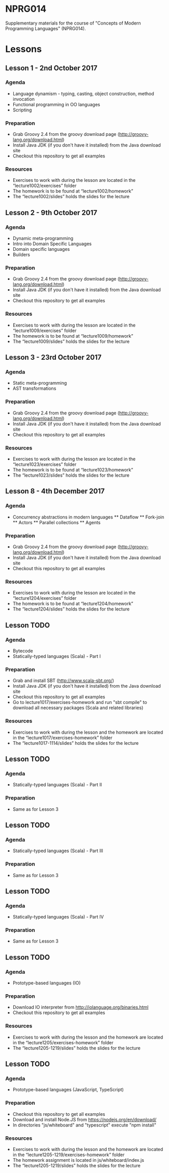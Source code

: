 # NPRG014
Supplementary materials for the course of "Concepts of Modern Programming Languages" (NPRG014).

# Lessons

## Lesson 1 - 2nd October 2017
### Agenda
* Language dynamism - typing, casting, object construction, method invocation
* Functional programming in OO languages
* Scripting

### Preparation
* Grab Groovy 2.4 from the groovy download page (http://groovy-lang.org/download.html)
* Install Java JDK (if you don't have it installed) from the Java download site
* Checkout this repository to get all examples

### Resources
* Exercises to work with during the lesson are located in the “lecture1002/exercises” folder
* The homework is to be found at “lecture1002/homework”
* The “lecture1002/slides” holds the slides for the lecture

## Lesson 2 - 9th October 2017
### Agenda

* Dynamic meta-programming
* Intro into Domain Specific Languages
* Domain specific languages
* Builders

### Preparation
* Grab Groovy 2.4 from the groovy download page (http://groovy-lang.org/download.html)
* Install Java JDK (if you don't have it installed) from the Java download site
* Checkout this repository to get all examples

### Resources
* Exercises to work with during the lesson are located in the “lecture1009/exercises” folder
* The homework is to be found at “lecture1009/homework”
* The “lecture1009/slides” holds the slides for the lecture

## Lesson 3 - 23rd October 2017
### Agenda

* Static meta-programming
* AST transformations

### Preparation
* Grab Groovy 2.4 from the groovy download page (http://groovy-lang.org/download.html)
* Install Java JDK (if you don't have it installed) from the Java download site
* Checkout this repository to get all examples

### Resources
* Exercises to work with during the lesson are located in the “lecture1023/exercises” folder
* The homework is to be found at “lecture1023/homework”
* The “lecture1023/slides” holds the slides for the lecture

## Lesson 8 - 4th December 2017
### Agenda

* Concurrency abstractions in modern languages
** Dataflow
** Fork-join
** Actors
** Parallel collections
** Agents

### Preparation
* Grab Groovy 2.4 from the groovy download page (http://groovy-lang.org/download.html)
* Install Java JDK (if you don't have it installed) from the Java download site
* Checkout this repository to get all examples

### Resources
* Exercises to work with during the lesson are located in the “lecture1204/exercises” folder
* The homework is to be found at “lecture1204/homework”
* The “lecture1204/slides” holds the slides for the lecture


## Lesson TODO
### Agenda
* Bytecode
* Statically-typed languages (Scala) - Part I

### Preparation
* Grab and install SBT (http://www.scala-sbt.org/)
* Install Java JDK (if you don't have it installed) from the Java download site
* Checkout this repository to get all examples
* Go to lecture1017/exercises-homework and run "sbt compile" to download all necessary packages (Scala and related libraries)

### Resources
* Exercises to work with during the lesson and the homework are located in the “lecture1017/exercises-homework” folder
* The “lecture1017-1114/slides” holds the slides for the lecture


## Lesson TODO
### Agenda
* Statically-typed languages (Scala) - Part II

### Preparation
* Same as for Lesson 3


## Lesson TODO
### Agenda
* Statically-typed languages (Scala) - Part III

### Preparation
* Same as for Lesson 3


## Lesson TODO
### Agenda
* Statically-typed languages (Scala) - Part IV 

### Preparation
* Same as for Lesson 3

## Lesson TODO
### Agenda

* Prototype-based languages (IO)

### Preparation
* Download IO interpreter from http://iolanguage.org/binaries.html
* Checkout this repository to get all examples

### Resources
* Exercises to work with during the lesson and the homework are located in the “lecture1205/exercises-homework” folder
* The “lecture1205-1219/slides” holds the slides for the lecture

## Lesson TODO
### Agenda

* Prototype-based languages (JavaScript, TypeScript)

### Preparation
* Checkout this repository to get all examples
* Download and install Node.JS from https://nodejs.org/en/download/
* In directories "js/whiteboard" and "typescript" execute "npm install"

### Resources
* Exercises to work with during the lesson and the homework are located in the “lecture1205-1219/exercises-homework” folder
* The homework assignment is located in js/whiteboard/index.js
* The “lecture1205-1219/slides” holds the slides for the lecture

